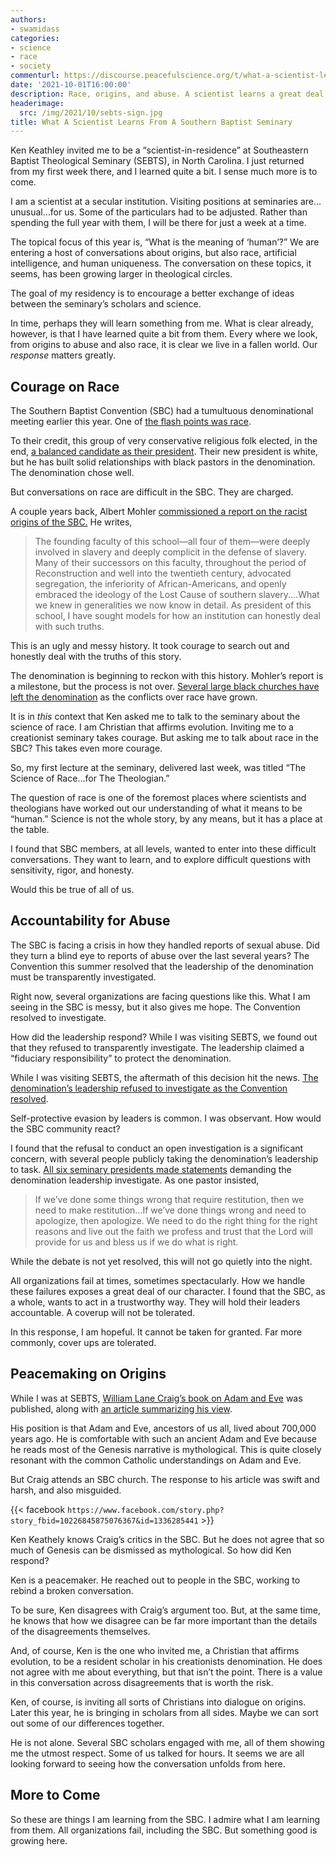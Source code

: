 ```yaml
---
authors:
- swamidass
categories:
- science
- race
- society
commenturl: https://discourse.peacefulscience.org/t/what-a-scientist-learns-from-a-southern-baptist-seminary/14330
date: '2021-10-01T16:00:00'
description: Race, origins, and abuse. A scientist learns a great deal about courage and peacemaking from a week at a Southern Baptist seminary.
headerimage:
  src: /img/2021/10/sebts-sign.jpg
title: What A Scientist Learns From A Southern Baptist Seminary
---
```


Ken Keathley invited me to be a “scientist-in-residence” at Southeastern Baptist Theological Seminary (SEBTS), in North Carolina. I just returned from my first week there, and I learned quite a bit. I sense much more is to come. 

I am a scientist at a secular institution. Visiting positions at seminaries are…unusual…for us. Some of the particulars had to be adjusted. Rather than spending the full year with them, I will be there for just a week at a time.

The topical focus of this year is, “What is the meaning of ‘human’?” We are entering a host of conversations about origins, but also race, artificial intelligence, and human uniqueness.  The conversation on these topics, it seems, has been growing larger in theological circles.


The goal of my residency is to encourage a better exchange of ideas between the seminary’s scholars and science.


In time, perhaps they will learn something from me. What is clear already, however, is that I have learned quite a bit from them. Every where we look, from origins to abuse and also race, it is clear we live in a fallen world. Our *response* matters greatly.


## Courage on Race


The Southern Baptist Convention (SBC) had a tumultuous denominational meeting earlier this year. One of [the flash points was race](https://www.christianitytoday.com/news/2021/june/black-pastor-southern-baptist-naaf-frank-williams-crt-churc.html).


To their credit, this group of very conservative religious folk elected, in the end, [a balanced candidate as their president](https://religionnews.com/2021/06/15/ed-litton-a-pastor-known-for-racial-reconciliation-is-surprise-winner-for-sbc-president/). Their new president is white, but he has built solid relationships with black pastors in the denomination. The denomination chose well.

 

But conversations on race are difficult in the SBC. They are charged.

 

A couple years back, Albert Mohler [commissioned a report on the racist origins of the SBC.](https://www.sbts.edu/southern-project/)  He writes,

> The founding faculty of this school—all four of them—were deeply involved in slavery and deeply complicit in the defense of slavery. Many of their successors on this faculty, throughout the period of Reconstruction and well into the twentieth century, advocated segregation, the inferiority of African-Americans, and openly embraced the ideology of the Lost Cause of southern slavery....What we knew in generalities we now know in detail. As president of this school, I have sought models for how an institution can honestly deal with such truths. 

This is an ugly and messy history. It took courage to search out and honestly deal with the truths of this story.

The denomination is beginning to reckon with this history. Mohler’s report is a milestone, but the process is not over. [Several large black churches have left the denomination](https://www.washingtonpost.com/religion/2020/12/23/black-pastors-break-southern-baptist-critical-race-theory/) as the conflicts over race have grown.


It is in _this_ context that Ken asked me to talk to the seminary about the science of race. I am Christian that affirms evolution. Inviting me to a creationist seminary takes courage. But asking me to talk about race in the SBC? This takes even more courage.

 

So, my first lecture at the seminary, delivered last week, was titled “The Science of Race…for The Theologian.” 


The question of race is one of the foremost places where scientists and theologians have worked out our understanding of what it means to be “human.” Science is not the whole story, by any means, but it has a place at the table. 

I found that SBC members, at all levels,  wanted to enter into these difficult conversations. They want to learn, and to explore difficult questions with sensitivity, rigor, and honesty.

 Would this be true of all of us.


## Accountability for Abuse

 
The SBC is facing a crisis in how they handled reports of sexual abuse. Did they turn a blind eye to reports of abuse over the last several years? The Convention this summer resolved that the leadership of the denomination must be transparently investigated. 

Right now, several organizations are facing questions like this. What I am seeing in the SBC is messy, but it also gives me hope. The Convention resolved to investigate. 

How did the leadership respond? While I was visiting SEBTS, we found out that they refused to transparently investigate. The leadership claimed a “fiduciary responsibility” to protect the denomination.

While I was visiting SEBTS, the aftermath of this decision hit the news. [The denomination’s leadership refused to investigate as the Convention resolved](https://baptistnews.com/article/sbc-executive-committee-declines-for-a-second-time-to-comply-with-will-of-convention-messengers-on-sexual-abuse-investigation/). 

Self-protective evasion by leaders is common. I was observant. How would the SBC community react?

I found that the refusal to conduct an open investigation is a significant concern, with several people publicly taking the denomination’s leadership to task. [All six seminary presidents made statements](https://www.washingtonpost.com/religion/southern-baptist-seminary-heads-join-chorus-of-critics-as-leaders-balk-on-abuse-probe/2021/09/30/ee35df0e-2238-11ec-a8d9-0827a2a4b915_story.html) demanding the denomination leadership investigate. As one pastor insisted,

> If we’ve done some things wrong that require restitution, then we need to make restitution...If we’ve done things wrong and need to apologize, then apologize. We need to do the right thing for the right reasons and live out the faith we profess and trust that the Lord will provide for us and bless us if we do what is right.

While the debate is not yet resolved, this will not go quietly into the night.

All organizations fail at times, sometimes spectacularly. How we handle these failures exposes a great deal of our character. I found that the SBC, as a whole, wants to act in a trustworthy way. They will hold their leaders accountable. A coverup will not be tolerated.

In this response, I am hopeful. It cannot be taken for granted. Far more commonly, cover ups are tolerated.


## Peacemaking on Origins

While I was at SEBTS, [William Lane Craig’s book on Adam and Eve](https://www.amazon.com/dp/B08ZSN6BY4) was published, along with [an article summarizing his view](https://www.firstthings.com/article/2021/10/the-historical-adam).  

His position is that Adam and Eve, ancestors of us all, lived about 700,000 years ago. He is comfortable with such an ancient Adam and Eve because he reads most of the Genesis narrative is mythological. This is quite closely resonant with the common Catholic understandings on Adam and Eve.

But Craig attends an SBC church. The response to his article was swift and harsh, and also misguided.

{{< facebook `https://www.facebook.com/story.php?story_fbid=10226845875076367&id=1336285441` >}}

Ken Keathely knows Craig’s critics in the SBC. But he does not agree that so much of Genesis can be dismissed as mythological. So how did Ken respond?

Ken is a peacemaker. He reached out to people in the SBC, working to rebind a broken conversation.

To be sure, Ken disagrees with Craig’s argument too. But, at the same time, he knows that how we disagree can be far more important than the details of the disagreements themselves. 

And, of course, Ken is the one who invited me, a Christian that affirms evolution, to be a resident scholar in his creationists denomination. He does not agree with me about everything, but that isn’t the point. There is a value in this conversation across disagreements that is worth the risk.

Ken, of course, is inviting all sorts of Christians into dialogue on origins. Later this year, he is bringing in scholars from all sides. Maybe we can sort out some of our differences together.

He is not alone. Several SBC scholars engaged with me, all of them showing me the utmost respect. Some of us talked for hours. It seems we are all looking forward to seeing how the conversation unfolds from here.

## More to Come


So these are things I am learning from the SBC. I admire what I am learning from them. All organizations fail, including the SBC. But something good is growing here.  

